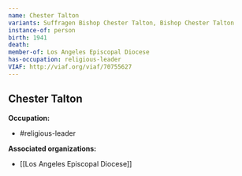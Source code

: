 ```yaml
---
name: Chester Talton
variants: Suffragen Bishop Chester Talton, Bishop Chester Talton
instance-of: person
birth: 1941
death: 
member-of: Los Angeles Episcopal Diocese
has-occupation: religious-leader
VIAF: http://viaf.org/viaf/70755627
---
```

## Chester Talton

**Occupation:** 
- #religious-leader

**Associated organizations:** 
- [[Los Angeles Episcopal Diocese]]
